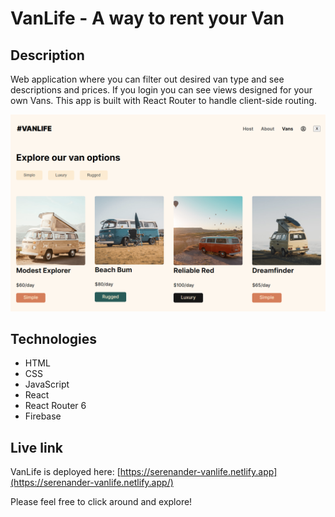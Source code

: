 # VanLife - A way to rent your Van

## Description
Web application where you can filter out desired van type and see descriptions and prices.
If you login you can see views designed for your own Vans.
This app is built with React Router to handle client-side routing.

![Screen shot of vanlife app](./vanlife.png)

## Technologies
- HTML
- CSS
- JavaScript
- React
- React Router 6
- Firebase

## Live link
VanLife is deployed here:
[https://serenander-vanlife.netlify.app](https://serenander-vanlife.netlify.app/)

Please feel free to click around and explore!
